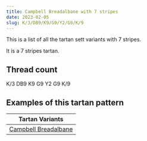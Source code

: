 ```yaml
---
title: Campbell Breadalbane with 7 stripes
date: 2023-02-05
slug: K/3/DB9/K9/G9/Y2/G9/K/9
---
```

This is a list of all the tartan sett variants with 7 stripes.

It is a 7 stripes tartan.


## Thread count
K/3 DB9 K9 G9 Y2 G9 K/9

## Examples of this tartan pattern

| Tartan Variants |
|---------------|
| [Campbell Breadalbane](/variants/k/3/db9/k9/g9/y2/g9/k/9-db00004c-g004c00-k000000-yffc800)||
